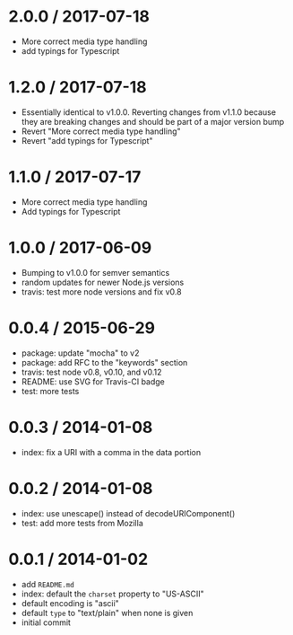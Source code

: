 
2.0.0 / 2017-07-18
==================

  * More correct media type handling
  * add typings for Typescript

1.2.0 / 2017-07-18
==================

  * Essentially identical to v1.0.0. Reverting changes from v1.1.0 because they are breaking changes and should be part of a major version bump
  * Revert "More correct media type handling"
  * Revert "add typings for Typescript"

1.1.0 / 2017-07-17
==================

  * More correct media type handling
  * Add typings for Typescript

1.0.0 / 2017-06-09
==================

  * Bumping to v1.0.0 for semver semantics
  * random updates for newer Node.js versions
  * travis: test more node versions and fix v0.8

0.0.4 / 2015-06-29
==================

  * package: update "mocha" to v2
  * package: add RFC to the "keywords" section
  * travis: test node v0.8, v0.10, and v0.12
  * README: use SVG for Travis-CI badge
  * test: more tests

0.0.3 / 2014-01-08
==================

  * index: fix a URI with a comma in the data portion

0.0.2 / 2014-01-08
==================

  * index: use unescape() instead of decodeURIComponent()
  * test: add more tests from Mozilla

0.0.1 / 2014-01-02
==================

  * add `README.md`
  * index: default the `charset` property to "US-ASCII"
  * default encoding is "ascii"
  * default `type` to "text/plain" when none is given
  * initial commit
